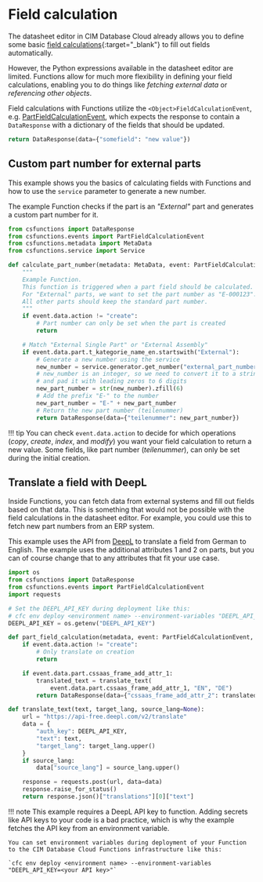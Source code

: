 # Field calculation

The datasheet editor in CIM Database Cloud already allows you to define some basic [field calculations](https://saas-docs.contact-cloud.com/2025.13.1-en/admin/admin-contact_cloud/saas_admin/app_setup_data_edit_field_calc){:target="_blank"} to fill out fields automatically.

However, the Python expressions available in the datasheet editor are limited. Functions allow for much more flexibility in defining your field calculations, enabling you to do things like *fetching external data* or *referencing other objects*.

Field calculations with Functions utilize the `<Object>FieldCalculationEvent`, e.g. [PartFieldCalculationEvent](../reference/events.md#partfieldcalculationevent), which expects the response to contain a `DataResponse` with a dictionary of the fields that should be updated.

```python
return DataResponse(data={"somefield": "new value"})
```


## Custom part number for external parts

This example shows you the basics of calculating fields with Functions and how to use the `service` parameter to generate a new number.

The example Function checks if the part is an *"External"* part and generates a custom part number for it.

```python
from csfunctions import DataResponse
from csfunctions.events import PartFieldCalculationEvent
from csfunctions.metadata import MetaData
from csfunctions.service import Service

def calculate_part_number(metadata: MetaData, event: PartFieldCalculationEvent, service: Service):
    """
    Example Function.
    This function is triggered when a part field should be calculated.
    For "External" parts, we want to set the part number as "E-000123".
    All other parts should keep the standard part number.
    """
    if event.data.action != "create":
        # Part number can only be set when the part is created
        return

    # Match "External Single Part" or "External Assembly"
    if event.data.part.t_kategorie_name_en.startswith("External"):
        # Generate a new number using the service
        new_number = service.generator.get_number("external_part_number")
        # new_number is an integer, so we need to convert it to a string
        # and pad it with leading zeros to 6 digits
        new_part_number = str(new_number).zfill(6)
        # Add the prefix "E-" to the number
        new_part_number = "E-" + new_part_number
        # Return the new part number (teilenummer)
        return DataResponse(data={"teilenummer": new_part_number})
```

!!! tip
    You can check `event.data.action` to decide for which operations (*copy*, *create*, *index*, and *modify*) you want your field calculation to return a new value.
    Some fields, like part number (*teilenummer*), can only be set during the initial creation.

## Translate a field with DeepL

Inside Functions, you can fetch data from external systems and fill out fields based on that data. This is something that would not be possible with the field calculations in the datasheet editor. For example, you could use this to fetch new part numbers from an ERP system.

This example uses the API from [DeepL](https://www.deepl.com) to translate a field from German to English. The example uses the additional attributes 1 and 2 on parts, but you can of course change that to any attributes that fit your use case.

```python
import os
from csfunctions import DataResponse
from csfunctions.events import PartFieldCalculationEvent
import requests

# Set the DEEPL_API_KEY during deployment like this:
# cfc env deploy <environment name> --environment-variables "DEEPL_API_KEY=<your API key>"
DEEPL_API_KEY = os.getenv("DEEPL_API_KEY")

def part_field_calculation(metadata, event: PartFieldCalculationEvent, service):
    if event.data.action != "create":
        # Only translate on creation
        return

    if event.data.part.cssaas_frame_add_attr_1:
        translated_text = translate_text(
            event.data.part.cssaas_frame_add_attr_1, "EN", "DE")
        return DataResponse(data={"cssaas_frame_add_attr_2": translated_text})

def translate_text(text, target_lang, source_lang=None):
    url = "https://api-free.deepl.com/v2/translate"
    data = {
        "auth_key": DEEPL_API_KEY,
        "text": text,
        "target_lang": target_lang.upper()
    }
    if source_lang:
        data["source_lang"] = source_lang.upper()

    response = requests.post(url, data=data)
    response.raise_for_status()
    return response.json()["translations"][0]["text"]

```

!!! note
    This example requires a DeepL API key to function. Adding secrets like API keys to your code is a bad practice, which is why the example fetches the API key from an environment variable.

    You can set environment variables during deployment of your Function to the CIM Database Cloud Functions infrastructure like this:

    `cfc env deploy <environment name> --environment-variables "DEEPL_API_KEY=<your API key>"`
